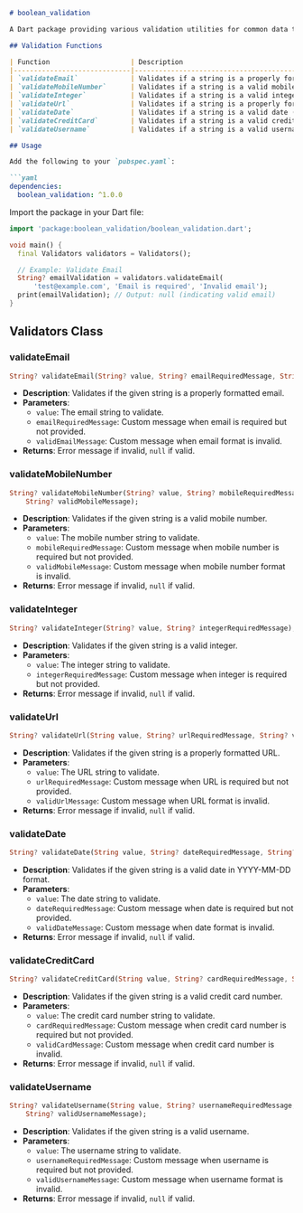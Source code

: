 ```markdown
# boolean_validation

A Dart package providing various validation utilities for common data types.

## Validation Functions

| Function                    | Description                                            | Example Usage                                            |
|-----------------------------|--------------------------------------------------------|----------------------------------------------------------|
| `validateEmail`             | Validates if a string is a properly formatted email.   | `validateEmail('test@example.com')`                      |
| `validateMobileNumber`      | Validates if a string is a valid mobile number.        | `validateMobileNumber('1234567890')`                     |
| `validateInteger`           | Validates if a string is a valid integer.              | `validateInteger('123')`                                 |
| `validateUrl`               | Validates if a string is a properly formatted URL.     | `validateUrl('http://example.com')`                      |
| `validateDate`              | Validates if a string is a valid date (YYYY-MM-DD).    | `validateDate('2020-01-01')`                             |
| `validateCreditCard`        | Validates if a string is a valid credit card number.   | `validateCreditCard('4111111111111111')`                 |
| `validateUsername`          | Validates if a string is a valid username.             | `validateUsername('username_123')`                       |

## Usage

Add the following to your `pubspec.yaml`:

```yaml
dependencies:
  boolean_validation: ^1.0.0
```

Import the package in your Dart file:

```dart
import 'package:boolean_validation/boolean_validation.dart';

void main() {
  final Validators validators = Validators();

  // Example: Validate Email
  String? emailValidation = validators.validateEmail(
      'test@example.com', 'Email is required', 'Invalid email');
  print(emailValidation); // Output: null (indicating valid email)
}
```

## Validators Class

### validateEmail

```dart
String? validateEmail(String? value, String? emailRequiredMessage, String? validEmailMessage);
```

- **Description**: Validates if the given string is a properly formatted email.
- **Parameters**:
    - `value`: The email string to validate.
    - `emailRequiredMessage`: Custom message when email is required but not provided.
    - `validEmailMessage`: Custom message when email format is invalid.
- **Returns**: Error message if invalid, `null` if valid.

### validateMobileNumber

```dart
String? validateMobileNumber(String? value, String? mobileRequiredMessage,
    String? validMobileMessage);
```

- **Description**: Validates if the given string is a valid mobile number.
- **Parameters**:
    - `value`: The mobile number string to validate.
    - `mobileRequiredMessage`: Custom message when mobile number is required but not provided.
    - `validMobileMessage`: Custom message when mobile number format is invalid.
- **Returns**: Error message if invalid, `null` if valid.

### validateInteger

```dart
String? validateInteger(String? value, String? integerRequiredMessage);
```

- **Description**: Validates if the given string is a valid integer.
- **Parameters**:
    - `value`: The integer string to validate.
    - `integerRequiredMessage`: Custom message when integer is required but not provided.
- **Returns**: Error message if invalid, `null` if valid.

### validateUrl

```dart
String? validateUrl(String value, String? urlRequiredMessage, String? validUrlMessage);
```

- **Description**: Validates if the given string is a properly formatted URL.
- **Parameters**:
    - `value`: The URL string to validate.
    - `urlRequiredMessage`: Custom message when URL is required but not provided.
    - `validUrlMessage`: Custom message when URL format is invalid.
- **Returns**: Error message if invalid, `null` if valid.

### validateDate

```dart
String? validateDate(String value, String? dateRequiredMessage, String? validDateMessage);
```

- **Description**: Validates if the given string is a valid date in YYYY-MM-DD format.
- **Parameters**:
    - `value`: The date string to validate.
    - `dateRequiredMessage`: Custom message when date is required but not provided.
    - `validDateMessage`: Custom message when date format is invalid.
- **Returns**: Error message if invalid, `null` if valid.

### validateCreditCard

```dart
String? validateCreditCard(String value, String? cardRequiredMessage, String? validCardMessage);
```

- **Description**: Validates if the given string is a valid credit card number.
- **Parameters**:
    - `value`: The credit card number string to validate.
    - `cardRequiredMessage`: Custom message when credit card number is required but not provided.
    - `validCardMessage`: Custom message when credit card number is invalid.
- **Returns**: Error message if invalid, `null` if valid.

### validateUsername

```dart
String? validateUsername(String value, String? usernameRequiredMessage,
    String? validUsernameMessage);
```

- **Description**: Validates if the given string is a valid username.
- **Parameters**:
    - `value`: The username string to validate.
    - `usernameRequiredMessage`: Custom message when username is required but not provided.
    - `validUsernameMessage`: Custom message when username format is invalid.
- **Returns**: Error message if invalid, `null` if valid.

```

